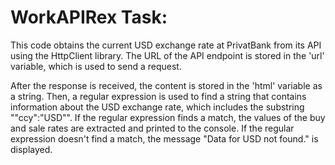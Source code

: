 # WorkAPIRex Task:

This code obtains the current USD exchange rate at PrivatBank from its API using the HttpClient library. The URL of the API endpoint is stored in the 'url' variable, which is used to send a request.

After the response is received, the content is stored in the 'html' variable as a string. Then, a regular expression is used to find a string that contains information about the USD exchange rate, which includes the substring ""ccy":"USD"". If the regular expression finds a match, the values of the buy and sale rates are extracted and printed to the console. If the regular expression doesn't find a match, the message "Data for USD not found." is displayed.

